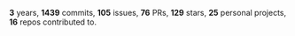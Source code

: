 **3** years, **1439** commits, **105** issues, **76** PRs, **129** stars, **25** personal projects, **16** repos contributed to.
